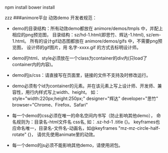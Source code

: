 npm install
bower install

zzz
###animore平台 动效demo 开发者规范：

- demo的目录结构：所有动效demo都放在 animore/demos/tmpls 中，并配上相应的png预览图，
			    目录结构：sz/hd-1.html(即思竹、辉达-1.html), sz/em-1.html。
                所有的设计gif动态图都放在 animore/demos/gifs 中，不需要png预览图，
                设计师的gif图片，用 名字-xxxx.gif 的方式去标明设计师。

- demo的html、style必须放在一个class为container的div内(只load了container内的内容)。
- demo的js/css：请直接写在页面里，链接的文件不支持及时修改运行。

- demo必须有个id为container的元素。并在该元素上写上设计师、开发师、兼容性，用行内样式写上width、height。 
  如：style="width:220px;height:250px;" designer="辉达" developer="思竹" browser="Chrome、Firefox、Safari"
- 每一个demo的css必须在唯一的命名空间内书写（防止影响其他demo），
  命名规则为：目录名-html文件名 css名, 如：.sz-hd-1 .title {}。
  keyframes也应命名唯一，目录名-文件名-动画名，如@keyframes "mz-mz-circle-half-rotate" {}，
  请优先使用animate里的动效。
- 每一个demo的js必须不能影响其他demo，请使用闭包。